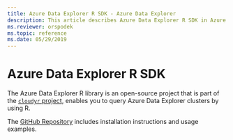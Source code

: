 ```yaml
---
title: Azure Data Explorer R SDK - Azure Data Explorer
description: This article describes Azure Data Explorer R SDK in Azure Data Explorer.
ms.reviewer: orspodek
ms.topic: reference
ms.date: 05/29/2019
---
```

# Azure Data Explorer R SDK

The Azure Data Explorer R library is an open-source project that is part of the [`cloudyr` project](https://github.com/cloudyr), enables you to query Azure Data Explorer clusters by using R.

The [GitHub Repository](https://github.com/cloudyr/AzureKusto) includes installation instructions and usage examples.

